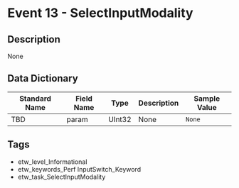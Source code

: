 # Event 13 - SelectInputModality

## Description
None

## Data Dictionary
|Standard Name|Field Name|Type|Description|Sample Value|
|---|---|---|---|---|
|TBD|param|UInt32|None|`None`|

## Tags
* etw_level_Informational
* etw_keywords_Perf InputSwitch_Keyword
* etw_task_SelectInputModality